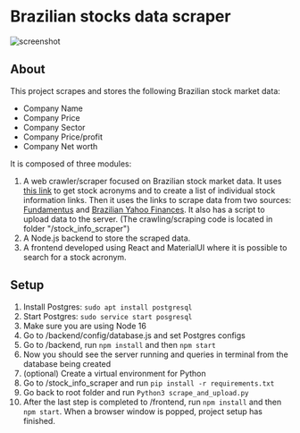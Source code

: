 <h1>Brazilian stocks data scraper</h1>

![screenshot](https://user-images.githubusercontent.com/47046552/166299837-966948d8-059c-4b9a-bfb8-d5f6dfc1a6c0.png)

<h2>About</h2>
This project scrapes and stores the following Brazilian stock market data:

- Company Name
- Company Price
- Company Sector
- Company Price/profit
- Company Net worth

It is composed of three modules:
1. A web crawler/scraper focused on Brazilian stock market data. It uses <a href='https://www.fundamentus.com.br/detalhes.php?papel='>this link</a> to get stock acronyms and to create a list of individual stock information links. Then it uses the links to scrape data from two sources: <a href='https://www.fundamentus.com.br/'>Fundamentus</a> and <a href='https://br.financas.yahoo.com/'>Brazilian Yahoo Finances</a>. It also has a script to upload data to the server. (The crawling/scraping code is located in folder "/stock_info_scraper")
2. A Node.js backend to store the scraped data.
3. A frontend developed using React and MaterialUI where it is possible to search for a stock acronym.

<h2>Setup</h2>

1. Install Postgres: `sudo apt install postgresql`
2. Start Postgres: `sudo service start posgresql`
3. Make sure you are using Node 16
4. Go to /backend/config/database.js and set Postgres configs
5. Go to /backend, run ```npm install``` and then ```npm start```
6. Now you should see the server running and queries in terminal from the database being created
7. (optional) Create a virtual environment for Python
8. Go to /stock_info_scraper and run ```pip install -r requirements.txt```
9. Go back to root folder and run ```Python3 scrape_and_upload.py```
10. After the last step is completed to /frontend, run ```npm install``` and then ```npm start```. When a browser window is popped, project setup has finished.
